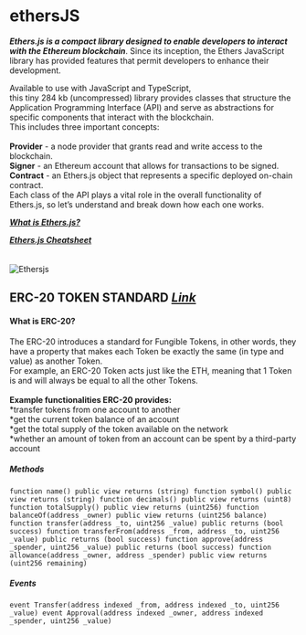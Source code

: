 # ethersJS

***Ethers.js is a compact library designed to enable developers to interact with the Ethereum blockchain***. Since its inception, the Ethers JavaScript library has provided features that permit developers to enhance their development.<br>

Available to use with JavaScript and TypeScript,<br> this tiny 284 kb (uncompressed) library provides classes that structure the Application Programming Interface (API) and serve as abstractions for specific components that interact with the blockchain.<br> This includes three important concepts:
<br><br>
**Provider** - a node provider that grants read and write access to the blockchain.<br>
**Signer** - an Ethereum account that allows for transactions to be signed.<br>
**Contract** - an Ethers.js object that represents a specific deployed on-chain contract.<br>
Each class of the API plays a vital role in the overall functionality of Ethers.js, so let’s understand and break down how each one works.<br>

***[What is Ethers.js?](https://docs.alchemy.com/docs/what-is-ethers-js)***

***[Ethers.js Cheatsheet](https://www.testingchain.xyz/posts/cheatsheets/ethers-js)***<br><br><br>
![Ethersjs](https://github.com/CoorayNTL/ethersJS/assets/96631498/ebced0c9-9e8e-4251-97be-b59ff153868f)

## ERC-20 TOKEN STANDARD ***[Link](https://eips.ethereum.org/EIPS/eip-20)***

#### What is ERC-20?<br>
The ERC-20 introduces a standard for Fungible Tokens, in other words, they have a property that makes each Token be exactly the same (in type and value) as another Token.<br> For example, an ERC-20 Token acts just like the ETH, meaning that 1 Token is and will always be equal to all the other Tokens.<br><br>
**Example functionalities ERC-20 provides:**<br>
*transfer tokens from one account to another<br>
*get the current token balance of an account<br>
*get the total supply of the token available on the network<br>
*whether an amount of token from an account can be spent by a third-party account<br>
##### Methods
`function name() public view returns (string)
function symbol() public view returns (string)
function decimals() public view returns (uint8)
function totalSupply() public view returns (uint256)
function balanceOf(address _owner) public view returns (uint256 balance)
function transfer(address _to, uint256 _value) public returns (bool success)
function transferFrom(address _from, address _to, uint256 _value) public returns (bool success)
function approve(address _spender, uint256 _value) public returns (bool success)
function allowance(address _owner, address _spender) public view returns (uint256 remaining)
`
##### Events
`event Transfer(address indexed _from, address indexed _to, uint256 _value)
event Approval(address indexed _owner, address indexed _spender, uint256 _value)
`
